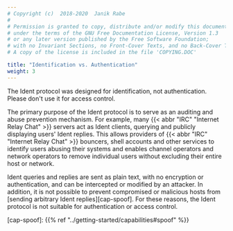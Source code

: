 ```yaml
---
# Copyright (c)  2018-2020  Janik Rabe
#
# Permission is granted to copy, distribute and/or modify this document
# under the terms of the GNU Free Documentation License, Version 1.3
# or any later version published by the Free Software Foundation;
# with no Invariant Sections, no Front-Cover Texts, and no Back-Cover Texts.
# A copy of the license is included in the file 'COPYING.DOC'

title: "Identification vs. Authentication"
weight: 3
---
```


The Ident protocol was designed for identification, not authentication.
Please don't use it for access control.

The primary purpose of the Ident protocol is to serve as an auditing and abuse
prevention mechanism.
For example, many {{< abbr "IRC" "Internet Relay Chat" >}} servers act as Ident
clients, querying and publicly displaying users' Ident replies.
This allows providers of {{< abbr "IRC" "Internet Relay Chat" >}} bouncers,
shell accounts and other services to identify users abusing their systems and
enables channel operators and network operators to remove individual users
without excluding their entire host or network.

Ident queries and replies are sent as plain text, with no encryption or
authentication, and can be intercepted or modified by an attacker.
In addition, it is not possible to prevent compromised or malicious hosts from
[sending arbitrary Ident replies][cap-spoof].
For these reasons, the Ident protocol is not suitable for authentication or
access control.

[cap-spoof]: {{% ref "../getting-started/capabilities#spoof" %}}
